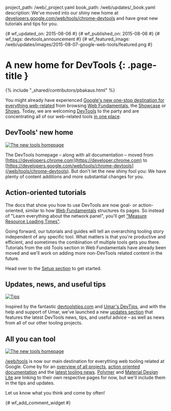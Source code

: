 project_path: /web/_project.yaml
book_path: /web/updates/_book.yaml
description: We've moved into our shiny new home at <a href='/web/tools/chrome-devtools'>developers.google.com/web/tools/chrome-devtools</a> and have great new tutorials and tips for you.

{# wf_updated_on: 2015-08-06 #}
{# wf_published_on: 2015-08-06 #}
{# wf_tags: devtools,announcement #}
{# wf_featured_image: /web/updates/images/2015-08-07-google-web-tools/featured.png #}

# A new home for DevTools {: .page-title }

{% include "_shared/contributors/pbakaus.html" %}


You might already have experienced [Google's new one-stop destination for everything web-related](/web) from browsing [Web Fundamentals](/web/fundamentals), the [Showcase](/web/showcase) or [Shows](/web/shows). Today, we are welcoming [DevTools](/web/tools/chrome-devtools) to the party and are concentrating all of our web-related tools [in one place](/web/tools).

## DevTools' new home

[![The new tools homepage](/web/updates/images/2015-08-07-google-web-tools/devtools.png)](/web/tools/chrome-devtools)

The DevTools homepage – along with all documentation – moved from [https://developers.chrome.com](https://developer.chrome.com) to [https://developers.google.com/web/tools/chrome-devtools](/web/tools/chrome-devtools). But don't let the new shiny fool you: We have plenty of content additions and more substantial changes for you.

## Action-oriented tutorials

The docs that show you how to use DevTools are now goal- or action-oriented, similar to how [Web Fundamentals](/web/fundamentals) structures its pages. So instead of "Learn everything about the network panel", you'll get ["Measure Resource Loading Times"](/web/tools/chrome-devtools/profile/network-performance/resource-loading).

Going forward, our tutorials and guides will tell an overarching tooling story independent of any specific tool. What matters is that you're productive and efficient, and sometimes the combination of multiple tools gets you there. Tutorials from the old Tools section in Web Fundamentals have already been moved and we'll work on adding more non-DevTools related content in the future.

Head over to the [Setup section](/web/tools/setup/) to get started.

## Updates, news, and useful tips

[![Tips](/web/updates/images/2015-08-07-google-web-tools/tips.png)](/web/updates/tools)

Inspired by the fantastic [devtoolstips.com](http://devtoolstips.com/) and [Umar's DevTips](https://umaar.com/dev-tips/), and with the help and support of Umar, we've launched a new [updates section](/web/updates/tools) that features the latest DevTools news, tips, and useful advice – as well as news from all of our other tooling projects.

## All you can tool

[![The new tools homepage](/web/updates/images/2015-08-07-google-web-tools/featured.png)](/web/tools)

[/web/tools](/web/tools) is now our main destination for everything web tooling related at Google. Come by for an [overview of all projects](/web/tools), [action oriented documentation](/web/tools/chrome-devtools#docs) and the [latest tooling news](/web/updates/tools). [Polymer](https://www.polymer-project.org) and [Material Design Lite](http://www.getmdl.io/) are linking to their own respective pages for now, but we'll include them in the tips and updates.

Let us know what you think and come by often!


{# wf_add_comment_widget #}
